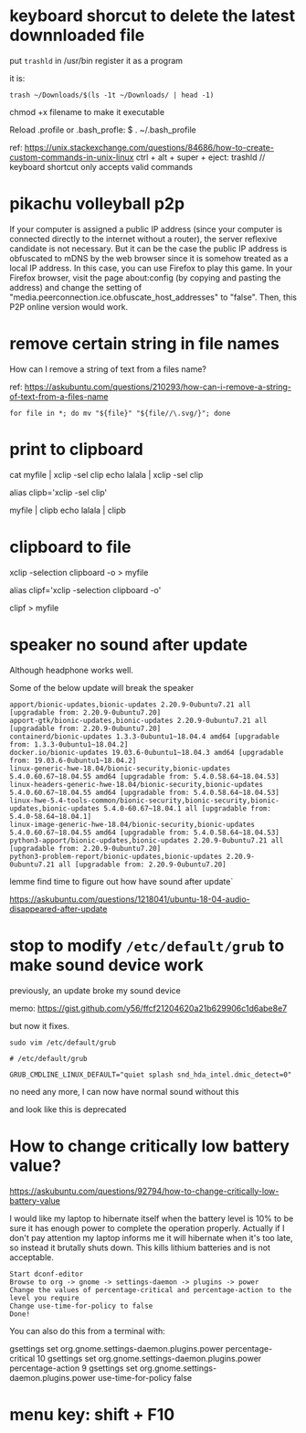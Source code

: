 # keyboard shorcut to delete the latest downnloaded file
put `trashld` in /usr/bin
register it as a program

it is:
```
trash ~/Downloads/$(ls -1t ~/Downloads/ | head -1)
```

chmod +x filename
to make it executable

Reload .profile or .bash_profle:
$ . ~/.bash_profile

ref:
https://unix.stackexchange.com/questions/84686/how-to-create-custom-commands-in-unix-linux
ctrl + alt + super + eject: trashld
// keyboard shortcut only accepts valid commands

# pikachu volleyball p2p

If your computer is assigned a public IP address (since your computer is connected directly to the internet without a router), the server reflexive candidate is not necessary. But it can be the case the public IP address is obfuscated to mDNS by the web browser since it is somehow treated as a local IP address. In this case, you can use Firefox to play this game. In your Firefox browser, visit the page about:config (by copying and pasting the address) and change the setting of "media.peerconnection.ice.obfuscate_host_addresses" to "false". Then, this P2P online version would work.

# remove certain string in file names

How can I remove a string of text from a files name?

ref: https://askubuntu.com/questions/210293/how-can-i-remove-a-string-of-text-from-a-files-name

```
for file in *; do mv "${file}" "${file//\.svg/}"; done
```

# print to clipboard

cat myfile | xclip -sel clip
echo lalala | xclip -sel clip

alias clipb='xclip -sel clip'

myfile | clipb
echo lalala | clipb

# clipboard to file

xclip -selection clipboard -o > myfile

alias clipf='xclip -selection clipboard -o'

clipf > myfile

# speaker no sound after update

Although headphone works well.

Some of the below update will break the speaker
```
apport/bionic-updates,bionic-updates 2.20.9-0ubuntu7.21 all [upgradable from: 2.20.9-0ubuntu7.20]
apport-gtk/bionic-updates,bionic-updates 2.20.9-0ubuntu7.21 all [upgradable from: 2.20.9-0ubuntu7.20]
containerd/bionic-updates 1.3.3-0ubuntu1~18.04.4 amd64 [upgradable from: 1.3.3-0ubuntu1~18.04.2]
docker.io/bionic-updates 19.03.6-0ubuntu1~18.04.3 amd64 [upgradable from: 19.03.6-0ubuntu1~18.04.2]
linux-generic-hwe-18.04/bionic-security,bionic-updates 5.4.0.60.67~18.04.55 amd64 [upgradable from: 5.4.0.58.64~18.04.53]
linux-headers-generic-hwe-18.04/bionic-security,bionic-updates 5.4.0.60.67~18.04.55 amd64 [upgradable from: 5.4.0.58.64~18.04.53]
linux-hwe-5.4-tools-common/bionic-security,bionic-security,bionic-updates,bionic-updates 5.4.0-60.67~18.04.1 all [upgradable from: 5.4.0-58.64~18.04.1]
linux-image-generic-hwe-18.04/bionic-security,bionic-updates 5.4.0.60.67~18.04.55 amd64 [upgradable from: 5.4.0.58.64~18.04.53]
python3-apport/bionic-updates,bionic-updates 2.20.9-0ubuntu7.21 all [upgradable from: 2.20.9-0ubuntu7.20]
python3-problem-report/bionic-updates,bionic-updates 2.20.9-0ubuntu7.21 all [upgradable from: 2.20.9-0ubuntu7.20]
```

lemme find time to figure out how have sound after update`

https://askubuntu.com/questions/1218041/ubuntu-18-04-audio-disappeared-after-update

# stop to modify `/etc/default/grub` to make sound device work

previously, an update broke my sound device

memo: https://gist.github.com/y56/ffcf21204620a21b629906c1d6abe8e7

but now it fixes.


`sudo vim /etc/default/grub`

```
# /etc/default/grub

GRUB_CMDLINE_LINUX_DEFAULT="quiet splash snd_hda_intel.dmic_detect=0"
```

no need any more, I can now have normal sound without this

and look like this is deprecated

# How to change critically low battery value?

https://askubuntu.com/questions/92794/how-to-change-critically-low-battery-value

I would like my laptop to hibernate itself when the battery level is 10% to be sure it has enough power to complete the operation properly. Actually if I don't pay attention my laptop informs me it will hibernate when it's too late, so instead it brutally shuts down. This kills lithium batteries and is not acceptable.



    Start dconf-editor
    Browse to org -> gnome -> settings-daemon -> plugins -> power
    Change the values of percentage-critical and percentage-action to the level you require
    Change use-time-for-policy to false
    Done!

You can also do this from a terminal with:

gsettings set org.gnome.settings-daemon.plugins.power percentage-critical 10
gsettings set org.gnome.settings-daemon.plugins.power percentage-action 9
gsettings set org.gnome.settings-daemon.plugins.power use-time-for-policy false

# menu key: shift + F10
